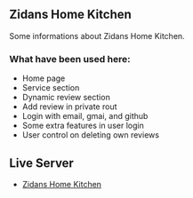 


## Zidans Home Kitchen

Some informations about Zidans Home Kitchen.

### What have been used here:
* Home page
* Service section
* Dynamic review section
* Add review in private rout
* Login with email, gmai, and github
* Some extra features in user login
* User control on deleting own reviews

## Live Server

- [Zidans Home Kitchen](https://zidans-home-kitchen-8af28.firebaseapp.com/)

